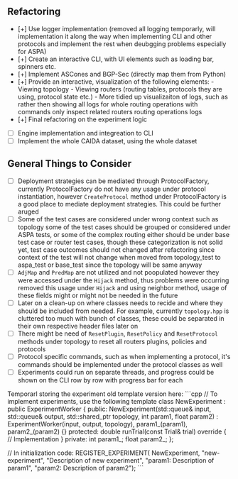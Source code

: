 ## Refactoring
- [+] Use logger implementation (removed all logging temporarly, will
  implementation it along the way when implementing CLI and other protocols and
  implement the rest when deubgging problems especially for ASPA)
- [+] Create an interactive CLI, with UI elements such as loading bar, spinners
  etc.
- [+] Implement ASCones and BGP-Sec (directly map them from Python)
- [+] Provide an interactive, visualization of the following elements:
        - Viewing topology
        - Viewing routers (routing tables, protocols they are using, protocol
          state etc.)
        - More tidied up visualizaiton of logs, such as rather then showing all
          logs for whole routing operations with commands only inspect related
          routers routing operations logs
- [+] Final refactoring on the experiment logic 
- [ ] Engine implementation and integreation to CLI
- [ ] Implement the whole CAIDA dataset, using the whole dataset

## General Things to Consider
- [ ] Deployment strategies can be mediated through ProtocolFactory, currently
  ProtocolFactory do not have any usage under protocol instantiation, however
  `CreateProtocol` method under ProtocolFactory is a good place to mediate
  deployment strategies. This could be further aruged
- [ ] Some of the test cases are considered under wrong context such as topology
  some of the test cases should be grouped or considered under ASPA tests, or
  some of the complex routing either should be under base test case or router
  test cases, though these categorization is not solid yet, test case outcomes
  should not changed after refactoring since context of the test will not change
  when moved from topology_test to aspa_test or base_test since the topology
  will be same anyway
- [ ] `AdjMap` and `PredMap` are not utilized and not poopulated however they
  were accessed under the `Hijack` method, thus problems were occurring removed
  this usage under `Hijack` and using neighbor method, usage of these fields
  might or might not be needed in the future 
- [ ] Later on a clean-up on where classes needs to recide and where they should
  be included from needed. For example, currently `topology.hpp` is cluttered
  too much with bunch of classes, these could be separated in their own
  respective header files later on
- [ ] There might be need of `ResetPlugin`, `ResetPolicy` and `ResetProtocol`
  methods under topology to reset all routers plugins, policies and protocols
- [ ] Protocol specific commands, such as when implementing a protocol, it's
  commands should be implemented under the protocol classes as well
- [ ] Experiments could run on separate threads, and progress could be shown
      on the CLI row by row with progress bar for each

Temporarl storing the experiment old template version here: ```cpp // To
implement experiments, use the following template class NewExperiment : public
ExperimentWorker { public: NewExperiment(std::queue<Trial>& input,
std::queue<double>& output, std::shared_ptr<Topology> topology, int param1,
float param2) : ExperimentWorker(input, output, topology), param1_(param1),
param2_(param2) {} protected: double runTrial(const Trial& trial) override { //
Implementation } private: int param1_; float param2_; };

// In initialization code: REGISTER_EXPERIMENT( NewExperiment, "new-experiment",
"Description of new experiment", "param1: Description of param1", "param2:
Description of param2"); ```


